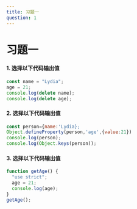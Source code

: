 ```yaml
---
title: 习题一
question: 1
---
```


# 习题一

#### 1. 选择以下代码输出值

```javascript
const name = "Lydia";
age = 21;
console.log(delete name);
console.log(delete age);
```

<ClientOnly>
<Exc v-if="$sys" :sort="'first'" key="first"/>
<Exc2 v-else :sort="'first'" key="first"/>
</ClientOnly>

#### 2. 选择以下代码输出值

```javascript
const person={name:'Lydia};
Object.defineProperty(person,'age',{value:21})
console.log(person);
console.log(Object.keys(person));
```

<ClientOnly>
<Exc v-if="$sys" :sort="'second'" key="second"/>
<Exc2 v-else :sort="'second'" key="second"/>
</ClientOnly>

#### 3. 选择以下代码输出值

```javascript
function getAge() {
  "use strict";
  age = 21;
  console.log(age);
}
getAge();
```

<ClientOnly>
<Exc v-if="$sys" :sort="'third'" key="third"/>
<Exc2 v-else :sort="'third'" key="third"/>
</ClientOnly>

 
 <comment-comment/> 
 